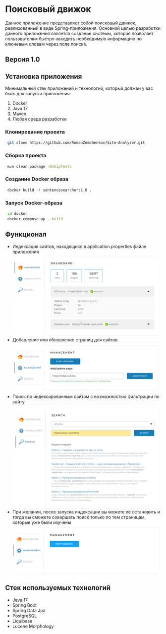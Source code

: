 # Поисковый движок

Данное приложение представляет собой поисковый движок, реализованный в виде Spring-приложения.
Основной целью разработки данного приложения является создание системы, которая позволяет пользователям быстро находить необходимую информацию по ключевым словам через поле поиска.

## Версия 1.0

## Установка приложения
Минимальный стек приложений и технологий, который должен у вас быть для запуска приложения:
1. Docker
2. Java 17
3. Maven
4. Любая среда разработки

### Клонирование проекта
```bash
 git clone https://github.com/RomanZemchenkov/Site-Analyzer.git
```

### Сборка проекта
```bash
 mvn clean package -DskipTests
```

### Создание Docker образа
```bash
 docker build -t sentencesearcher:1.0 .
```

### Запуск Docker-образа
```bash
 cd docker
 docker-compose up --build
```

## Функционал
* Индексация сайтов, находящися в application.properties файле приложения
![Тут была бы картина с проиндексированными сайтами](images/IndexingSites.jpg)
* Добавление или обновление страниц для сайтов
![Тут была бы картинка с примером добавления отдельных страниц](images/FindOrUpdatePage.jpg)
* Поиск по индексированным сайтам с возможностью фильтрации по сайту
![Тут была бы картина с примером поиска](images/FindQuery.jpg)
* При желании, после запуска индексации вы можете её остановить и тогда вы сможете совершать поиск только по тем страницам, которые уже были изучены
![Тут была бы картинка с примером остановки работы приложения](images/StopIndexing.jpg)

## Стек используемых технологий
* Java 17
* Spring Boot
* Spring Data Jpa
* PostgreSQL
* Liquibase
* Lucene Morphology

